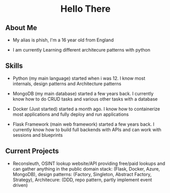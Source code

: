 <h1 style="text-align: center">Hello There</h1>

<h2 style="text-align: left">About Me</h2>
<ul>
<li><p>My alias is phish, I'm a 16 year old from England</p></li>
<li><p>I am currently Learning different architecure patterns with python</p></li>
</ul>

<h2 style="text-align: left">Skills</h2>
<ul>
<li><p>Python (my main language) started when i was 12. I know most internals, design patterns and Architecture patterns</p></li>
<li><p>MongoDB (my main database) started a few years back. I currently know how to do CRUD tasks and various other tasks with a database</p></li>
<li><p>Docker (Just started) started a month ago. I know how to containerize most applications and fully deploy and run applications</p></li>
<li><p>Flask Framework (main web framework) started a few years back. I currently know how to build full backends with APIs and can work with sessions and blueprints</p></li>
</ul>

<h2 style="text-align: left">Current Projects</h2>
<ul>
<li><p>Reconsleuth, OSINT lookup website/API providing free/paid lookups and can gather anything in the public domain stack: (Flask, Docker, Azure, MongoDB), design patterns: (Factory, Singleton, Abstract Factory, Strategy), Architecure: (DDD, repo pattern, partly implement event driven) </p></li>
</ul>
